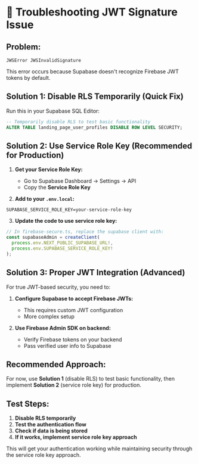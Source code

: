# 🔧 Troubleshooting JWT Signature Issue

## **Problem:**
```
JWSError JWSInvalidSignature
```

This error occurs because Supabase doesn't recognize Firebase JWT tokens by default.

## **Solution 1: Disable RLS Temporarily (Quick Fix)**

Run this in your Supabase SQL Editor:

```sql
-- Temporarily disable RLS to test basic functionality
ALTER TABLE landing_page_user_profiles DISABLE ROW LEVEL SECURITY;
```

## **Solution 2: Use Service Role Key (Recommended for Production)**

1. **Get your Service Role Key:**
   - Go to Supabase Dashboard → Settings → API
   - Copy the **Service Role Key**

2. **Add to your `.env.local`:**
```env
SUPABASE_SERVICE_ROLE_KEY=your-service-role-key
```

3. **Update the code to use service role key:**
```typescript
// In firebase-secure.ts, replace the supabase client with:
const supabaseAdmin = createClient(
  process.env.NEXT_PUBLIC_SUPABASE_URL!,
  process.env.SUPABASE_SERVICE_ROLE_KEY!
);
```

## **Solution 3: Proper JWT Integration (Advanced)**

For true JWT-based security, you need to:

1. **Configure Supabase to accept Firebase JWTs:**
   - This requires custom JWT configuration
   - More complex setup

2. **Use Firebase Admin SDK on backend:**
   - Verify Firebase tokens on your backend
   - Pass verified user info to Supabase

## **Recommended Approach:**

For now, use **Solution 1** (disable RLS) to test basic functionality, then implement **Solution 2** (service role key) for production.

## **Test Steps:**

1. **Disable RLS temporarily**
2. **Test the authentication flow**
3. **Check if data is being stored**
4. **If it works, implement service role key approach**

This will get your authentication working while maintaining security through the service role key approach. 